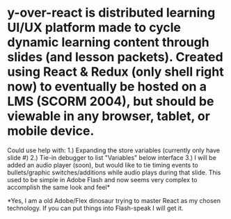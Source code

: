 # y-over-react is distributed learning UI/UX platform made to cycle dynamic learning content through slides (and lesson packets).  Created using React & Redux (only shell right now) to eventually be hosted on a LMS (SCORM 2004), but should be viewable in any browser, tablet, or mobile device.

Could use help with:
1.) Expanding the store variables (currently only have slide #)
2.) Tie-in debugger to list "Variables" below interface
3.) I will be added an audio player (soon), but would like to tie timing events to bullets/graphic switches/additions while audio plays during that slide.  This used to be simple in Adobe Flash and now seems very complex to accomplish the same look and feel*

*Yes, I am a old Adobe/Flex dinosaur trying to master React as my chosen technology.  If you can put things into Flash-speak I will get it.
